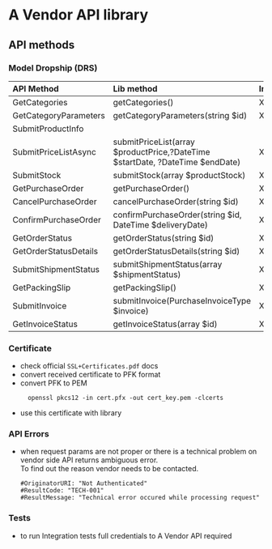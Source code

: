 # A Vendor API library

## API methods

### Model Dropship (DRS)

| API Method            | Lib method                                                                    | Implemented |
|:----------------------|:------------------------------------------------------------------------------|:------------|
| GetCategories         | getCategories()                                                               | X           |
| GetCategoryParameters | getCategoryParameters(string $id)                                             | X           |
| SubmitProductInfo     |                                                                               |             |
| SubmitPriceListAsync  | submitPriceList(array $productPrice,?DateTime $startDate, ?DateTime $endDate) | X           |
| SubmitStock           | submitStock(array $productStock)                                              | X           |
| GetPurchaseOrder      | getPurchaseOrder()                                                            | X           |
| CancelPurchaseOrder   | cancelPurchaseOrder(string $id)                                               | X           |
| ConfirmPurchaseOrder  | confirmPurchaseOrder(string $id, DateTime $deliveryDate)                      | X           |
| GetOrderStatus        | getOrderStatus(string $id)                                                    | X           |
| GetOrderStatusDetails | getOrderStatusDetails(string $id)                                             | X           |
| SubmitShipmentStatus  | submitShipmentStatus(array $shipmentStatus)                                   | X           |
| GetPackingSlip        | getPackingSlip()                                                              | X           |
| SubmitInvoice         | submitInvoice(PurchaseInvoiceType $invoice)                                   | X           |
| GetInvoiceStatus      | getInvoiceStatus(array $id)                                                   | X           |

### Certificate
* check official `SSL+Certificates.pdf` docs
* convert received certificate to PFK format
* convert PFK to PEM
  ```
    openssl pkcs12 -in cert.pfx -out cert_key.pem -clcerts
  ```
* use this certificate with library

### API Errors
* when request params are not proper or there is a technical problem on vendor side API returns ambiguous error.  
To find out the reason vendor needs to be contacted.

    ```
    #OriginatorURI: "Not Authenticated"
    #ResultCode: "TECH-001"
    #ResultMessage: "Technical error occured while processing request"
    ```

### Tests
* to run Integration tests full credentials to A Vendor API required
